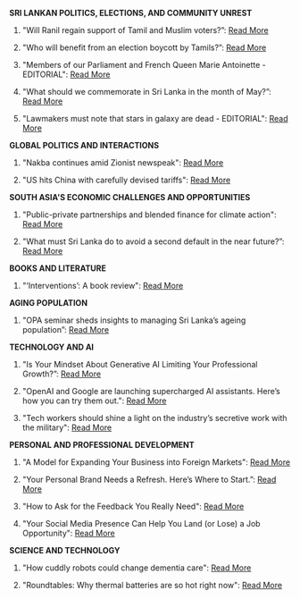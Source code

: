**SRI LANKAN POLITICS, ELECTIONS, AND COMMUNITY UNREST**

1. "Will Ranil regain support of Tamil and Muslim voters?”: [Read More](data/articles/will-ranil-regain-suppor.dac34841/README.md)

2. "Who will benefit from an election boycott by Tamils?”: [Read More](data/articles/who-will-benefit-from-an.73c59396/README.md)

3. "Members of our Parliament and French Queen Marie Antoinette -EDITORIAL": [Read More](data/articles/members-of-our-parliamen.dbe99058/README.md)

4. "What should we commemorate in Sri Lanka in the month of May?”: [Read More](data/articles/what-should-we-commemora.97229396/README.md)

5. "Lawmakers must note that stars in galaxy are dead - EDITORIAL": [Read More](data/articles/lawmakers-must-note-that.23bcb9c9/README.md)

**GLOBAL POLITICS AND INTERACTIONS**

1. "Nakba continues amid Zionist newspeak": [Read More](data/articles/nakba-continues-amid-zio.6a528dfb/README.md)

2. "US hits China with carefully devised tariffs": [Read More](data/articles/us-hits-china-with-caref.f4e0eef1/README.md)

**SOUTH ASIA'S ECONOMIC CHALLENGES AND OPPORTUNITIES**

1. "Public-private partnerships and blended finance for climate action": [Read More](data/articles/public-private-partnersh.68803a1e/README.md)

2. "What must Sri Lanka do to avoid a second default in the near future?”: [Read More](data/articles/what-must-sri-lanka-do-t.0e8c0875/README.md)

**BOOKS AND LITERATURE**

1. "‘Interventions’: A book review": [Read More](data/articles/interventions-a-book-re.7d9f92af/README.md)

**AGING POPULATION**

1. "OPA seminar sheds insights to managing Sri Lanka’s ageing population”: [Read More](data/articles/opa-seminar-sheds-insigh.083b68e9/README.md)

**TECHNOLOGY AND AI**

1. "Is Your Mindset About Generative AI Limiting Your Professional Growth?”: [Read More](data/articles/is-your-mindset-about-ge.173b236a/README.md)

2. "OpenAI and Google are launching supercharged AI assistants. Here’s how you can try them out.": [Read More](data/articles/openai-and-google-are-la.d3a3046a/README.md)

3. "Tech workers should shine a light on the industry’s secretive work with the military": [Read More](data/articles/tech-workers-should-shin.d5283edf/README.md)

**PERSONAL AND PROFESSIONAL DEVELOPMENT**

1. "A Model for Expanding Your Business into Foreign Markets": [Read More](data/articles/a-model-for-expanding-yo.fc572625/README.md)

2. "Your Personal Brand Needs a Refresh. Here’s Where to Start.”: [Read More](data/articles/your-personal-brand-need.4b0c8fc9/README.md)

3. "How to Ask for the Feedback You Really Need": [Read More](data/articles/how-to-ask-for-the-feedb.b18ca646/README.md)

4. "Your Social Media Presence Can Help You Land (or Lose) a Job Opportunity": [Read More](data/articles/your-social-media-presen.37f1af80/README.md)

**SCIENCE AND TECHNOLOGY**

1. "How cuddly robots could change dementia care": [Read More](data/articles/how-cuddly-robots-could.3a0ca68c/README.md)

2. "Roundtables: Why thermal batteries are so hot right now": [Read More](data/articles/roundtables-why-thermal.6c00b172/README.md)
